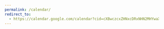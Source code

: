 ```yaml
---
permalink: /calendar/
redirect_to:
  - https://calendar.google.com/calendar?cid=cXBwczcxZHNxcDRxNHN2MHYwaXZ2MTlxazRAZ3JvdXAuY2FsZW5kYXIuZ29vZ2xlLmNvbQ
---
```

